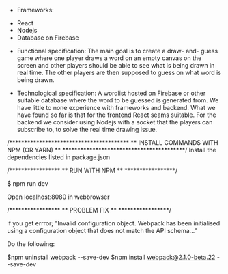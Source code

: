 * Frameworks:

 - React
 - Nodejs
 - Database on Firebase

* Functional specification:
The main goal is to create a draw- and- guess game where one player draws a word on an empty canvas on the screen and other players should be able to see what is being drawn in real time. The other players are then supposed to guess on what word is being drawn.

* Technological specification:
A wordlist hosted on Firebase or other suitable database where the word to be guessed is generated from.
We have little to none experience with frameworks and backend. What we have found so far is that for the frontend React seams suitable. For the backend we consider using Nodejs with a socket that the players can subscribe to, to solve the real time drawing issue. 


/****************************************
** INSTALL COMMANDS WITH NPM (OR YARN) **
*****************************************/
Install the dependencies listed in package.json


/*****************
** RUN WITH NPM **
*****************/

$ npm run dev

Open localhost:8080 in webbrowser

/*****************
** PROBLEM FIX **
*****************/

if you get errror; "Invalid configuration object. Webpack 
has been initialised using a configuration object that does not match the API schema..."
 
Do the following:

$npm uninstall webpack --save-dev
$npm install webpack@2.1.0-beta.22 --save-dev





